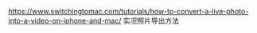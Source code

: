 https://www.switchingtomac.com/tutorials/how-to-convert-a-live-photo-into-a-video-on-iphone-and-mac/
实况照片导出方法